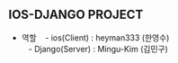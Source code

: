 IOS-DJANGO PROJECT
----
* 역할 
    - ios(Client) : heyman333 (한영수)  
    - Django(Server) : Mingu-Kim (김민구)
